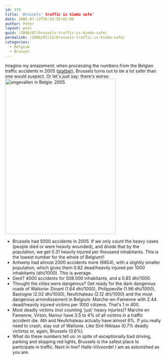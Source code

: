 ```yaml
---
id: 379
title: 'Brussels' traffic is kinda safe'
date: 2006-07-12T16:54:55+02:00
author: Peter
layout: post
guid: /2006/07/brussels-traffic-is-kinda-safe/
permalink: /2006/07/12/brussels-traffic-is-kinda-safe/
categories:
  - Belgium
  - Brussel
---
```

Imagine my amazement: when processing the numbers from the Belgian traffic accidents in 2005 ([statbel](http://statbel.fgov.be/home_nl.asp)), Brussels turns out to be a lot safer than one would suspect. Or let's just say: there's worse:  
[<img  src="http://static.flickr.com/73/187998059_66f07dfc0b.jpg" width="356" height="500" alt="ongevallen in Belgie: 2005" />](http://www.flickr.com/photos/pforret/187998059/ "Photo Sharing")  
<!--more-->

  * Brussels had 5000 accidents in 2005. If we only count the heavy cases (people died or were heavily wounded), and divide that by the population, we get 0.31 heavily injured per thousand inhabitants. This is the lowest number for the whole of Belgium!!
  * Antwerp had almost 2000 accidents more (6854), with a slightly smaller population, which gives them 0.82 dead/heavily injured per 1000 inhabitants (dhi/1000). This is average.
  * Gent? 4000 accidents for 508.000 inhabitants, and a 0.85 dhi/1000.
  * Thought the cities were dangerous? Get ready for the dark dangerous roads of Wallonie: Dinant (1.64 dhi/1000), Philippeville (1.96 dhi/1000), Bastogne (2.02 dhi/1000), Neufchateau (2.12 dhi/1000) and the most dangerous arrondissement in Belgium: Marche-en-Famenne with 2.44 dead/heavily injured victims per 1000 citizens. That's 1 in 400.
  * Most deadly victims (not counting &#8216;just' heavy injuries)? Marche en Famenne, Virton, Namur have 3.5 to 4% of all victims in a traffic accident die. Ath and Neufchateau actually have almost 6%. If you really need to crash, stay out of Wallonie. Like Sint-Niklaas (0.7% deadly victims) or, again, Brussels (0.6%).
  * What do these numbers tell us: in spite of exceptionally bad driving, parking and skipping red lights, Brussels is the safest place to participate in traffic. Next in line? Halle-Vilvoorde! I am as astonished as you are.
